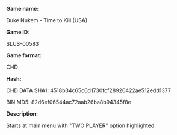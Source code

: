 **Game name:**

Duke Nukem - Time to Kill (USA)

**Game ID:**

SLUS-00583

**Game format:**

CHD

**Hash:**

CHD DATA SHA1: 4518b34c65c6d1730fcf28920422ae512edd1377

BIN MD5: 82d6ef06544ac72aab26ba8b94345f8e

**Description:**

Starts at main menu with "TWO PLAYER" option highlighted.